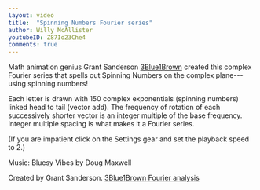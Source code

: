 ```yaml
---
layout: video
title:  "Spinning Numbers Fourier series"
author: Willy McAllister
youtubeID: Z87Io23Che4 
comments: true
--- 
```


Math animation genius Grant Sanderson [3Blue1Brown](https://www.3blue1brown.com/) created this complex Fourier series that spells out Spinning Numbers on the complex plane---using spinning numbers!

Each letter is drawn with 150 complex exponentials (spinning numbers) linked head to tail (vector add). The frequency of rotation of each successively shorter vector is an integer multiple of the base frequency. Integer multiple spacing is what makes it a Fourier series.

(If you are impatient click on the Settings gear and set the playback speed to 2.)

Music: Bluesy Vibes by Doug Maxwell

Created by  Grant Sanderson. [3Blue1Brown Fourier analysis](https://www.youtube.com/watch?v=r6sGWTCMz2k)